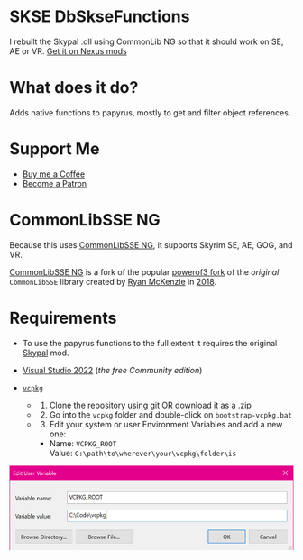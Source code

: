 # SKSE DbSkseFunctions
I rebuilt the Skypal .dll using CommonLib NG so that it should work on SE, AE or VR.
[Get it on Nexus mods](https://www.nexusmods.com/skyrimspecialedition/mods/101817)

# What does it do?
Adds native functions to papyrus, mostly to get and filter object references.

# Support Me
- [Buy me a Coffee](https://ko-fi.com/dylbill)
- [Become a Patron](https://www.patreon.com/Dylbill)

# CommonLibSSE NG
Because this uses [CommonLibSSE NG](https://github.com/CharmedBaryon/CommonLibSSE-NG), it supports Skyrim SE, AE, GOG, and VR.

[CommonLibSSE NG](https://github.com/CharmedBaryon/CommonLibSSE-NG) is a fork of the popular [powerof3 fork](https://github.com/powerof3/CommonLibSSE) of the _original_ `CommonLibSSE` library created by [Ryan McKenzie](https://github.com/Ryan-rsm-McKenzie) in [2018](https://github.com/Ryan-rsm-McKenzie/CommonLibSSE/commit/224773c424bdb8e36c761810cdff0fcfefda5f4a).

# Requirements
- To use the papyrus functions to the full extent it requires the original [Skypal](https://www.nexusmods.com/skyrimspecialedition/mods/43925) mod. 

- [Visual Studio 2022](https://visualstudio.microsoft.com/) (_the free Community edition_)
- [`vcpkg`](https://github.com/microsoft/vcpkg)
  - 1. Clone the repository using git OR [download it as a .zip](https://github.com/microsoft/vcpkg/archive/refs/heads/master.zip)
  - 2. Go into the `vcpkg` folder and double-click on `bootstrap-vcpkg.bat`
  - 3. Edit your system or user Environment Variables and add a new one:
    - Name: `VCPKG_ROOT`  
      Value: `C:\path\to\wherever\your\vcpkg\folder\is`

<img src="https://raw.githubusercontent.com/SkyrimDev/Images/main/images/screenshots/Setting%20Environment%20Variables/VCPKG_ROOT.png" height="150">
